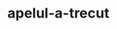 # apelul-a-trecut
<!DOCTYPE html>
<html lang=en>
<head>
<!-- ManyChat -->
<script src="//widget.manychat.com/104114311733472.js" async="async"></script>
</body>
</html>
